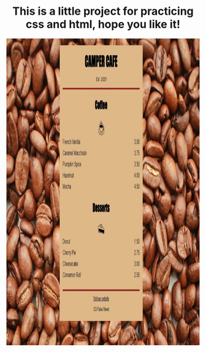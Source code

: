 <h1 align="center">This is a little project for practicing css and html, hope you like it!</h1>

<p align="center">
  <img height="800" src="coffeemenu.jpg" />
</p>

